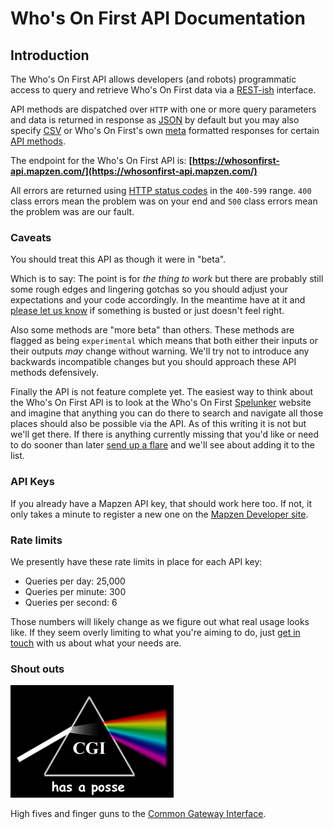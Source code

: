 # Who's On First API Documentation

<a name="intro"></a>
## Introduction

The Who's On First API allows developers (and robots) programmatic access to query and retrieve Who's On First data via a [REST-ish](#cgi) interface.

API methods are dispatched over `HTTP` with one or more query parameters and data is returned in response as [JSON](formats.md#json) by default but you may also specify [CSV](formats.md#csv) or Who's On First's own [meta](formats.md#meta) formatted responses for certain [API methods](methods.md).

The endpoint for the Who's On First API is: **[https://whosonfirst-api.mapzen.com/](https://whosonfirst-api.mapzen.com/)**

All errors are returned using [HTTP status codes](errors.md) in the `400-599` range. `400` class errors mean the problem was on your end and `500` class errors mean the problem was are our fault.

<a name="caveats"></a>
### Caveats

You should treat this API as though it were in "beta".

Which is to say: The point is for _the thing to work_ but there are probably still some rough edges and lingering gotchas so you should adjust your expectations and your code accordingly. In the meantime have at it and [please let us know](https://twitter.co/alloftheplaces) if something is busted or just doesn't feel right.

Also some methods are "more beta" than others. These methods are flagged as being `experimental` which means that both either their inputs or their outputs _may_ change without warning. We'll try not to introduce any backwards incompatible changes but you should approach these API methods defensively.

Finally the API is not feature complete yet. The easiest way to think about the Who's On First API is to look at the Who's On First [Spelunker]() website and imagine that anything you can do there to search and navigate all those places should also be possible via the API. As of this writing it is not but we'll get there. If there is anything currently missing that you'd like or need to do sooner than later [send up a flare](https://twitter.co/alloftheplaces) and we'll see about adding it to the list.

<a name="keys"></a>
### API Keys

If you already have a Mapzen API key, that should work here too. If not, it only takes a minute to register a new one on the [Mapzen Developer site](https://mapzen.com/developers/).

<a name="rate_limits"></a>
### Rate limits

We presently have these rate limits in place for each API key:

* Queries per day: 25,000
* Queries per minute: 300
* Queries per second: 6

Those numbers will likely change as we figure out what real usage looks like. If they seem overly limiting to what you're aiming to do, just [get in touch](mailto:whosonfirst@mapzen.com) with us about what your needs are.

### Shout outs

<a name="cgi"></a>
![CGI has a posse](prism.gif)

High fives and finger guns to the [Common Gateway Interface](https://en.wikipedia.org/wiki/Common_Gateway_Interface).